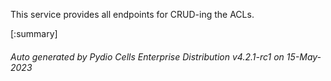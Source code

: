 






This service provides all endpoints for CRUD-ing the ACLs.

[:summary]

###### Auto generated by Pydio Cells Enterprise Distribution v4.2.1-rc1 on 15-May-2023
